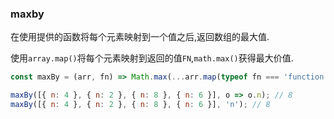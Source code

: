 ### maxby

在使用提供的函数将每个元素映射到一个值之后,返回数组的最大值. 

使用`array.map()`将每个元素映射到返回的值`FN`,`math.max()`获得最大价值. 

```js
const maxBy = (arr, fn) => Math.max(...arr.map(typeof fn === 'function' ? fn : val => val[fn]));
```

```js
maxBy([{ n: 4 }, { n: 2 }, { n: 8 }, { n: 6 }], o => o.n); // 8
maxBy([{ n: 4 }, { n: 2 }, { n: 8 }, { n: 6 }], 'n'); // 8
```